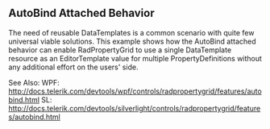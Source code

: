 ## AutoBind Attached Behavior
The need of reusable DataTemplates is a common scenario with quite few universal viable solutions. 
This example shows how the AutoBind attached behavior can enable RadPropertyGrid to use a single DataTemplate resource as an EditorTemplate value for multiple PropertyDefinitions without any additional effort on the users' side.

See Also:
WPF: http://docs.telerik.com/devtools/wpf/controls/radpropertygrid/features/autobind.html
SL: http://docs.telerik.com/devtools/silverlight/controls/radpropertygrid/features/autobind.html